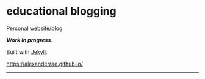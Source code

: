 # educational blogging

Personal website/blog

***Work in progress.***

Built with [Jekyll](https://github.com/jekyll/jekyll/).

https://alexanderrae.github.io/

***

